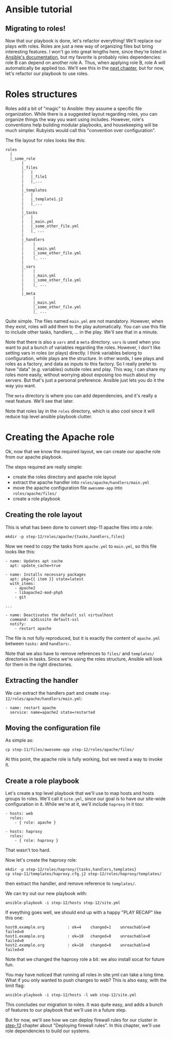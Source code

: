 Ansible tutorial
================

Migrating to roles!
--------------------

Now that our playbook is done, let's refactor everything! We'll replace
our plays with roles. Roles are just a new way of organizing files but
bring interesting features. I won't go into great lengths here, since
they're listed in
[Ansible's documentation](http://www.ansibleworks.com/docs/playbooks_roles.html#id5),
but my favorite is probably roles dependencies: role B can depend on
another role A. Thus, when applying role B, role A will automatically be
applied too. We'll see this in the [next
chapter](https://github.com/leucos/ansible-tuto/tree/master/step-13),
but for now, let's refactor our playbook to use roles.

# Roles structures

Roles add a bit of "magic" to Ansible: they assume a specific file
organization. While there is a suggested layout regarding roles, you can
organize things the way you want using includes. However, role's
conventions help building modular playbooks, and housekeeping will be
much simpler.
Rubyists would call this "convention over configuration".

The file layout for roles looks like this:

    roles
      |
      |_some_role
           |
           |_files
           |   |
           |   |_file1
           |   |_...
           |
           |_templates
           |   |
           |   |_template1.j2
           |   |_...
           |
           |_tasks
           |   |
           |   |_main.yml
           |   |_some_other_file.yml
           |   |_ ...
           |
           |_handlers
           |    |
           |    |_main.yml
           |    |_some_other_file.yml
           |    |_ ...
           |
           |_vars
           |    |
           |    |_main.yml
           |    |_some_other_file.yml
           |    |_ ...
           |
           |_meta
                |
                |_main.yml
                |_some_other_file.yml
                |_ ...

Quite simple.
The files named `main.yml` are not mandatory. However, when they exist,
roles will add them to the play automatically.
You can use this file to include other tasks, handlers, ... in the play.
We'll see that in a minute.

Note that there is also a `vars` and a `meta` directory. `vars` is used
when you want to put a bunch of variables regarding the roles. However,
I don't like setting vars in roles (or plays) directly. I think variables
belong to configuration, while plays are the structure. In other words,
I see plays and roles as a factory, and data as inputs to this factory.
So I really prefer to have "data" (e.g. variables) outside roles and
play. This way, I can share my roles more easily, without worrying about
exposing too much about my servers. But that's just a personal
preference. Ansible just lets you do it the way you want.

The `meta` directory is where you can add dependencies, and it's really
a neat feature. We'll see that later.

Note that roles lay in the `roles` directory, which is also cool since
it will reduce top level ansible playbook clutter.

# Creating the Apache role

Ok, now that we know the required layout, we can create our apache role
from our apache playbook.

The steps required are really simple:
- create the roles directory and apache role layout
- extract the apache handler into `roles/apache/handlers/main.yml`
- move the apache configuration file `awesome-app` into
  `roles/apache/files/`
- create a role playbook

## Creating the role layout

This is what has been done to convert step-11 apache files into a role:

    mkdir -p step-12/roles/apache/{tasks,handlers,files}

Now we need to copy the tasks from `apache.yml` to `main.yml`, so this
file looks like this:

    - name: Updates apt cache
      apt: update_cache=true

    - name: Installs necessary packages
      apt: pkg={{ item }} state=latest
      with_items:
        - apache2
        - libapache2-mod-php5
        - git

    ...

    - name: Deactivates the default ssl virtualhost
      command: a2dissite default-ssl
      notify:
        - restart apache

The file is not fully reproduced, but it is exactly the content of
`apache.yml` between `tasks:` and `handlers:`.

Note that we also have to remove references to `files/` and `templates/`
directories in tasks. Since we're using the roles structure, Ansible
will look for them in the right directories.

## Extracting the handler

We can extract the handlers part and create
`step-12/roles/apache/handlers/main.yml`:

    - name: restart apache
      service: name=apache2 state=restarted

## Moving the configuration file

As simple as:

    cp step-11/files/awesome-app step-12/roles/apache/files/

At this point, the apache role is fully working, but we need a way to
invoke it.

## Create a role playbook

Let's create a top level playbook that we'll use to map hosts and hosts
groups to roles. We'll call it `site.yml`, since our goal is to have our
site-wide configuration in it. While we're at it, we'll include
`haproxy` in it too:

    - hosts: web
      roles:
        - { role: apache }

    - hosts: haproxy
      roles:
        - { role: haproxy }

That wasn't too hard. 

Now let's create the haproxy role:

    mkdir -p step-12/roles/haproxy/{tasks,handlers,templates}
    cp step-11/templates/haproxy.cfg.j2 step-12/roles/haproxy/templates/

then extract the handler, and remove reference to `templates/`.

We can try out our new playbook with:

    ansible-playbook -i step-12/hosts step-12/site.yml

If eveything goes well, we should end up with a happy "PLAY RECAP" like
this one:

    host0.example.org          : ok=4    changed=1    unreachable=0 failed=0
    host1.example.org          : ok=10   changed=8    unreachable=0 failed=0
    host2.example.org          : ok=10   changed=8    unreachable=0 failed=0

Note that we changed the haproxy role a bit: we also install socat for
future fun.

You may have noticed that running all roles in site.yml can take a long
time.  What if you only wanted to push changes to web?  This is also
easy, with the limit flag:

    ansible-playbook -i step-12/hosts -l web step-12/site.yml

This concludes our migration to roles. It was quite easy, and adds a
bunch of features to our playbook that we'll use in a future step.

But for now, we'll see how we can deploy firewall rules for our cluster
in [step-13](https://github.com/leucos/ansible-tuto/tree/master/step-13)
chapter about "Deploying firewall rules". In this chapter, we'll use
role dependencies to build our systems.



